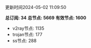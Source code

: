 更新时间2024-05-02 11:09:50

**总订阅: 34**
**总节点: 5669**
**有效节点: 1600**
- v2ray节点: 1135
- trojan节点: 177
- ss节点: 288
